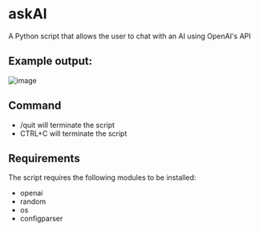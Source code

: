 # askAI
A Python script that allows the user to chat with an AI using OpenAI's API 

## Example output: 
![image](https://user-images.githubusercontent.com/60260940/210553358-aade3dda-0090-41a8-a840-73d9f10ebce4.png)


## Command
- /quit will terminate the script
- CTRL+C will terminate the script

## Requirements
The script requires the following modules to be installed: 
- openai 
- random
- os
- configparser
